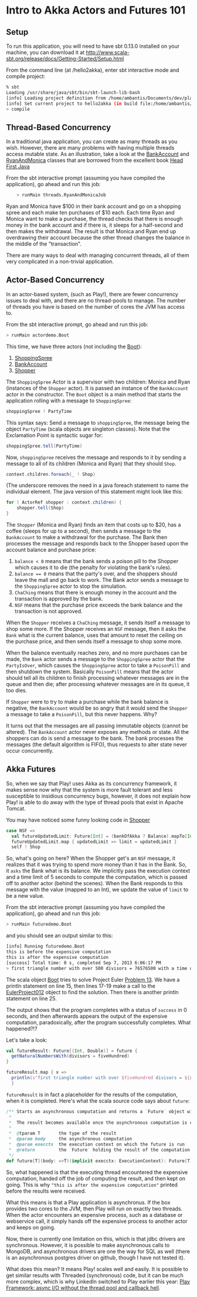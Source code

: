 Intro to Akka Actors and Futures 101
====================================

Setup
-----

To run this application, you will need to have sbt 0.13.0 installed on your machine,
you can download it at http://www.scala-sbt.org/release/docs/Getting-Started/Setup.html

From the command line (at /hello2akka), enter sbt interactive mode and compile project:

```bash
% sbt
Loading /usr/share/java/sbt/bin/sbt-launch-lib-bash
[info] Loading project definition from /home/ambantis/Documents/dev/play/play4jug/hello2akka/project
[info] Set current project to hello2akka (in build file:/home/ambantis/Documents/dev/play/play4jug/hello2akka/)
> compile
```

Thread-Based Concurrency
------------------------

In a traditional java application, you can create as many threads as you wish. However, there
are many problems with having multiple threads access mutable state. As an illustration, take
a look at the [BankAccount](src/main/java/threads/BankAccount.java) and
[RyanAndMonica](src/main/java/threads/RyanAndMonicaJob.java) classes that are borrowed from the excellent
book [Head First Java](http://shop.oreilly.com/product/9780596009205.do)

From the sbt interactive prompt (assuming you have compiled the application), go ahead and run
this job:

```bash
    > runMain threads.RyanAndMonicaJob
```

Ryan and Monica have $100 in their bank account and go on a shopping spree and each make ten purchases
of $10 each. Each time Ryan and Monica want to make a purchase, the thread checks that there is enough
money in the bank account and if there is, it sleeps for a half-second and then makes the withdrawal.
The result is that Monica and Ryan end up overdrawing their account because the other thread changes
the balance in the middle of the "transaction".

There are many ways to deal with managing concurrent threads, all of them very complicated in a non-trivial
application.

Actor-Based Concurrency
-----------------------

In an actor-based system, (such as Play!), there are fewer concurrency issues to deal with, and there are
no thread-pools to manage. The number of threads you have is based on the number of cores the JVM has access to.

From the sbt interactive prompt, go ahead and run this job:

```bash
> runMain actordemo.Boot
```

This time, we have three actors (not including the [Boot](src/main/scala/actordemo/Boot.scala)):
  1. [ShoppingSpree](src/main/scala/actordemo/ShoppingSpree.scala)
  2. [BankAccount](src/main/scala/actordemo/BankAccount.scala)
  3. [Shopper](src/main/scala/actordemo/Shopper.scala)

The `ShoppingSpree` Actor is a supervisor with two children: Monica and Ryan (instances of the `Shopper` actor).
It is passed an instance of the `BankAccount` actor in the constructor. The `Boot` object is a main method that
starts the application rolling with a message to `ShoppingSpree`:

```scala
shoppingSpree ! PartyTime
```

This syntax says: Send a message to `shoppingSpree`, the message being the object `PartyTime`
(scala objects are singleton classes). Note that the Exclamation Point is syntactic sugar for:

```scala
shoppingSpree.tell(PartyTime)
```

Now, `shoppingSpree` receives the message and responds to it by sending a message to all of its
children (Monica and Ryan) that they should `Shop`.

```scala
context.children.foreach(_ ! Shop)
```

(The underscore removes the need in a java foreach statement to name the individual element. The
java version of this statement might look like this:

```java
for ( ActorRef shopper : context.children) {
    shopper.tell(Shop)
}
```

The `Shopper` (Monica and Ryan) finds an item that costs up to $20, has a coffee (sleeps for up to a second),
then sends a message to the `BankAccount` to make a withdrawal for the purchase. The Bank then processes the
message and responds back to the Shopper based upon the account balance and purchase price:

  1. `balance < 0` means that the bank sends a poison pill to the Shopper which causes it to die (the
      penalty for violating the bank's rules).
  2. `balance == 0` means that the party's over, and the shoppers should leave the mall and go back
      to work. The Bank actor sends a message to the `ShoppingSpree` actor to stop the simulation.
  3. `ChaChing` means that there is enough money in the account and the transaction is approved by the bank.
  4. `NSF` means that the purchase price exceeds the bank balance and the transaction is not approved.

When the `Shopper` receives a `ChaChing` message, it sends itself a message to shop some more. If the
Shopper receives an `NSF` message, then it asks the `Bank` what is the current balance, uses that amount to
reset the ceiling on the purchase price, and then sends itself a message to shop some more.

When the balance eventually reaches zero, and no more purchases can be made, the `Bank` actor sends a
message to the `ShoppingSpree` actor that the `PartyIsOver`, which causes the `ShoppingSpree` actor to take
a `PoisonPill` and then shutdown the system. Basically `PoisonPill` means that the actor should tell all
its children to finish processing whatever messages are in the queue and then die; after processing
whatever messages are in its queue, it too dies.

If `Shopper` were to try to make a purchase while the bank balance is negative, the `BankAccount` would be so angry
that it would send the `Shopper` a message to take a `PoisonPill`, but this never happens. Why?

It turns out that the messages are all passing immutable objects (cannot be altered). The `BankAccount` actor
never exposes any methods or state. All the shoppers can do is send a message to the bank. The bank
processes the messages (the default algorithm is FIFO), thus requests to alter state never occur
concurrently.

Akka Futures
------------

So, when we say that Play! uses Akka as its concurrency framework, it makes sense now why that the system
is more fault tolerant and less susceptible to insidious concurrency bugs, however, it does not explain how
Play! is able to do away with the type of thread pools that exist in Apache Tomcat.

You may have noticed some funny looking code in [Shopper](src/main/scala/actordemo/Shopper.scala)

```scala
case NSF =>
  val futureUpdatedLimit: Future[Int] = (bankOfAkka ? Balance).mapTo[Int]
  futureUpdatedLimit.map { updatedLimit => limit = updatedLimit }
  self ! Shop
```

So, what's going on here? When the Shopper get's an `NSF` message, it realizes that it was trying to spend more money
than it has in the Bank. So, it `asks` the Bank what is its balance. We implicitly pass the execution context and a time limit
of 5 seconds to compute the computation, which is passed off to another actor (behind the scenes). When
the Bank responds to this message with the value (mapped to an Int), we update the value of `limit` to be a new value.

From the sbt interactive prompt (assuming you have compiled the application), go ahead and run
this job:

```bash
> runMain futuredemo.Boot
```

and you should see an output similar to this:

```bash
[info] Running futuredemo.Boot
this is before the expensive computation
this is after the expensive computation
[success] Total time: 0 s, completed Sep 7, 2013 6:06:17 PM
> first triangle number with over 500 divisors = 76576500 with a time of 1.008 secs
```

The scala object [Boot](src/main/scala/futuredemo/Boot.scala) tries to solve Project Euler
[Problem 13](http://projecteuler.net/problem=12). We have a println statement on line 15, then
lines 17-19 make a call to the [EulerProject012](src/main/scala/futuredemo/EulerProblem012.scala) object
to find the solution. Then there is another println statement on line 25.

The output shows that the program completes with a status of `success` in 0 seconds, and then afterwards
appears the output of the expensive computation, paradoxically, after the program successfully
completes. What happened?!?

Let's take a look:

```scala
val futureResult: Future[(Int, Double)] = future {
  getNaturalNumbersWith(divisors = fiveHundred)
}

futureResult.map { x =>
  println(s"first triangle number with over $fiveHundred divisors = ${x._1} with a time of ${x._2} secs")
  }
```

`futureResult` is in fact a placeholder for the results of the computation, when it is completed. Here's
what the scala source code says about `future`:

```scala
/** Starts an asynchronous computation and returns a `Future` object with the result of that computation.
 *
 *  The result becomes available once the asynchronous computation is completed.
 *
 *  @tparam T       the type of the result
 *  @param body     the asynchronous computation
 *  @param execctx  the execution context on which the future is run
 *  @return         the `Future` holding the result of the computation
 */
def future[T](body: =>T)(implicit execctx: ExecutionContext): Future[T] = Future[T](body)
```

So, what happened is that the executing thread encountered the expensive computation, handed off the
job of computing the result, and then kept on going. This is why `"this is after the expensive computation"`
printed before the results were received.

What this means is that a Play application is asynchronus. If the box provides two cores to the JVM, then
Play will run on exactly two threads. When the actor encounters an expensive process, such as a database or
webservice call, it simply hands off the expensive process to another actor and keeps on going.

Now, there is currently one limitation on this, which is that jdbc drivers are synchronous. However,
it is possible to make asynchronous calls to MongoDB, and asynchronous drivers are one the way for
SQL as well (there is an asynchronous postgres driver on github, though I have not tested it).

What does this mean? It means Play! scales well and easily. It is possible to get similar results
with Threaded (synchronous) code, but it can be much more complex, which is why LinkedIn switched to
Play earlier this year: [Play Framework: async I/O without the thread pool and callback hell](http://engineering.linkedin.com/play/play-framework-async-io-without-thread-pool-and-callback-hell).
